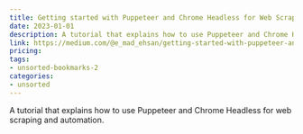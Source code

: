 ```yaml
---
title: Getting started with Puppeteer and Chrome Headless for Web Scraping
date: 2023-01-01
description: A tutorial that explains how to use Puppeteer and Chrome Headless for web scraping and automation.
link: https://medium.com/@e_mad_ehsan/getting-started-with-puppeteer-and-chrome-headless-for-web-scrapping-6bf5979dee3e
pricing: 
tags: 
- unsorted-bookmarks-2 
categories: 
- unsorted 
---
```


A tutorial that explains how to use Puppeteer and Chrome Headless for web scraping and automation.